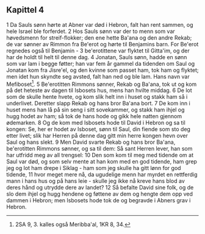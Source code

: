 ## Kapittel 4

1 Da Sauls sønn hørte at Abner var død i Hebron, falt han rent sammen, og hele Israel ble forferdet.
2 Hos Sauls sønn var der to menn som var høvedsmenn for streif-flokker; den ene hette Ba'ana og den andre Rekab; de var sønner av Rimmon fra Be'erot og hørte til Benjamins barn. For Be'erot regnedes også til Benjamin -
3 be'erotittene var flyktet til Gitta'im, og der har de holdt til helt til denne dag.
4 Jonatan, Sauls sønn, hadde en sønn som var lam i begge føtter; han var fem år gammel da tidenden om Saul og Jonatan kom fra Jisre'el, og den kvinne som passet ham, tok ham og flyktet; men idet hun skyndte seg avsted, falt han ned og ble lam. Hans navn var Mefiboset[^1].
5 Be'erotitten Rimmons sønner, Rekab og Ba'ana, tok ut og kom på det heteste av dagen til Isbosets hus, mens han hvilte middag.
6 De lot som de skulle hente hvete, og kom slik helt inn i huset og stakk ham så i underlivet. Deretter slapp Rekab og hans bror Ba'ana bort.
7 De kom inn i huset mens han lå på sin seng i sitt sovekammer, og stakk ham ihjel og hugg hodet av ham; så tok de hans hode og gikk hele natten gjennom ødemarken.
8 Og de kom med Isbosets hode til David i Hebron og sa til kongen: Se, her er hodet av Isboset, sønn til Saul, din fiende som sto deg etter livet; slik har Herren på denne dag gitt min herre kongen hevn over Saul og hans slekt.
9 Men David svarte Rekab og hans bror Ba'ana, be'erotitten Rimmons sønner, og sa til dem: Så sant Herren lever, han som har utfridd meg av all trengsel:
10 Den som kom til meg med tidende om at Saul var død, og som selv mente at han kom med en god tidende, ham grep jeg og lot ham drepe i Siklag - ham som jeg skulle ha gitt lønn for god tidende,
11 hvor meget mere nå, da ugudelige menn har myrdet en rettferdig mann i hans hus og på hans leie - skulle jeg ikke nå kreve hans blod av deres hånd og utrydde dere av landet?
12 Så befalte David sine folk, og de slo dem ihjel og hugg hendene og føttene av dem og hengte dem opp ved dammen i Hebron; men Isbosets hode tok de og begravde i Abners grav i Hebron.

[^1]:  2SA 9, 3. kalles også Meribba'al, 1KR 8, 34.
